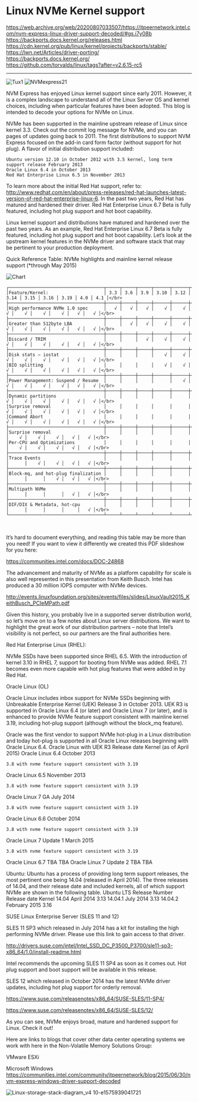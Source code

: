 # Linux NVMe Kernel support </br>

https://web.archive.org/web/20200807033507/https://itpeernetwork.intel.com/nvm-express-linux-driver-support-decoded/#gs.i7y08b </br>
https://backports.docs.kernel.org/releases.html </br>
https://cdn.kernel.org/pub/linux/kernel/projects/backports/stable/ </br>
https://lwn.net/Articles/driver-porting/ </br>
https://backports.docs.kernel.org/ </br>
https://github.com/torvalds/linux/tags?after=v2.6.15-rc5 </br>

---------------------------
![Tux1](https://github.com/user-attachments/assets/0980e18e-3c56-40e2-9176-e6f6758e29db)
![NVMexpress21](https://github.com/user-attachments/assets/57871623-adb2-4fea-bf27-224574f6af76)

NVM Express has enjoyed Linux kernel support since early 2011. However, it is a complex landscape to understand all of the Linux Server OS and kernel choices, including when particular features have been adopted. This blog is intended to decode your options for NVMe on Linux. </br>

NVMe has been supported in the mainline upstream release of Linux since kernel 3.3. Check out the commit log message for NVMe, and you can pages of updates going back to 2011. The first distributions to support NVM Express focused on the add-in card form factor (without support for hot plug). A flavor of initial distribution support included: </br>

    Ubuntu version 12.10 in October 2012 with 3.5 kernel, long term support release February 2013
    Oracle Linux 6.4 in October 2013
    Red Hat Enterprise Linux 6.5 in November 2013

To learn more about the initial Red Hat support, refer to: http://www.redhat.com/en/about/press-releases/red-hat-launches-latest-version-of-red-hat-enterprise-linux-6. In the past two years, Red Hat has matured and hardened their driver. Red Hat Enterprise Linux 6.7 Beta is fully featured, including hot plug support and hot boot capability. </br>

Linux kernel support and distributions have matured and hardened over the past two years. As an example, Red Hat Enterprise Linux 6.7 Beta is fully featured, including hot plug support and hot boot capability. Let’s look at the upstream kernel features in the NVMe driver and software stack that may be pertinent to your production deployment. </br>

Quick Reference Table: NVMe highlights and mainline kernel release support (*through May 2015) </br>

![Chart](https://github.com/user-attachments/assets/de3435e2-b499-4cf7-9a9a-26551b5762d3)

``` </br>
┌────────────────────────────────────┬─────┬─────┬─────┬──────┬──────┬──────┬──────┬──────┬──────┬─────┬─────┐</br>
│Feature/Kernel:                     │ 3.3 │ 3.6 │ 3.9 │ 3.10 │ 3.12 │ 3.14 │ 3.15 │ 3.16 │ 3.19 │ 4.0 │ 4.1 │</br>
├────────────────────────────────────┼─────┼─────┼─────┼──────┼──────┼──────┼──────┼──────┼──────┼─────┼─────┤</br>
│High performance NVMe 1.0 spec      │   √ │   √ │   √ │    √ │    √ │    √ │    √ │    √ │    √ │   √ │   √ │</br>
├────────────────────────────────────┼─────┼─────┼─────┼──────┼──────┼──────┼──────┼──────┼──────┼─────┼─────┤</br>
│Greater than 512byte LBA            │     │   √ │   √ │    √ │    √ │    √ │    √ │    √ │    √ │   √ │   √ │</br>
├────────────────────────────────────┼─────┼─────┼─────┼──────┼──────┼──────┼──────┼──────┼──────┼─────┼─────┤</br>
│Discard / TRIM     	             │     │     │   √ │    √ │    √ │    √ │    √ │    √ │    √ │   √ │   √ │</br>
├────────────────────────────────────┼─────┼─────┼─────┼──────┼──────┼──────┼──────┼──────┼──────┼─────┼─────┤</br>
│Disk stats – iostat                 │     │     │     │    √ │    √ │    √ │    √ │    √ │    √ │   √ │   √ │</br>
│BIO splitting                       │     │     │     │    √ │    √ │    √ │    √ │    √ │    √ │   √ │   √ │</br>
├────────────────────────────────────┼─────┼─────┼─────┼──────┼──────┼──────┼──────┼──────┼──────┼─────┼─────┤</br>
│Power Management: Suspend / Resume  │     │     │     │      │    √ │    √ │    √ │    √ │    √ │   √ │   √ │</br>					
├────────────────────────────────────┼─────┼─────┼─────┼──────┼──────┼──────┼──────┼──────┼──────┼─────┼─────┤</br>
│Dynamic partitions                  │     │     │     │      │      │    √ │    √ │    √ │    √ │   √ │   √ │</br>
│Surprise removal                    │     │     │     │      │      │    √ │    √ │    √ │    √ │   √ │   √ │</br>
│Command Abort                       │     │     │     │      │      │    √ │    √ │    √ │    √ │   √ │   √ │</br>
├────────────────────────────────────┼─────┼─────┼─────┼──────┼──────┼──────┼──────┼──────┼──────┼─────┼─────┤</br>
│Surprise removal                    │     │     │     │      │      │      │    √ │    √ │    √ │   √ │   √ │</br>
│Per-CPU and Optimizations           │     │     │     │      │      │      │    √ │    √ │    √ │   √ │   √ │</br>
├────────────────────────────────────┼─────┼─────┼─────┼──────┼──────┼──────┼──────┼──────┼──────┼─────┼─────┤</br>
│Trace Events                        │     │     │     │      │      │      │      │    √ │    √ │   √ │   √ │</br>
├────────────────────────────────────┼─────┼─────┼─────┼──────┼──────┼──────┼──────┼──────┼──────┼─────┼─────┤</br>
│Block-mq, and hot-plug finalization │     │     │     │      │      │      │      │      │    √ │   √ │   √ │</br>
├────────────────────────────────────┼─────┼─────┼─────┼──────┼──────┼──────┼──────┼──────┼──────┼─────┼─────┤</br>
│Multipath NVMe                      │     │     │     │      │      │      │      │      │      │   √ │   √ │</br>
├────────────────────────────────────┼─────┼─────┼─────┼──────┼──────┼──────┼──────┼──────┼──────┼─────┼─────┤</br>
│DIF/DIX & Metadata, hot-cpu         │     │     │     │      │      │      │      │      │      │     │   √ │</br>
└────────────────────────────────────┴─────┴─────┴─────┴──────┴──────┴──────┴──────┴──────┴──────┴─────┴─────┘</br>
```
</br>

It’s hard to document everything, and reading this table may be more than you need! If you want to view it differently we created this PDF slideshow for you here:

https://communities.intel.com/docs/DOC-24868

The advancement and maturity of NVMe as a platform capability for scale is also well represented in this presentation from Keith Busch. Intel has produced a 30 million IOPS computer with NVMe devices.

http://events.linuxfoundation.org/sites/events/files/slides/LinuxVault2015_KeithBusch_PCIeMPath.pdf

Given this history, you probably live in a supported server distribution world, so let’s move on to a few notes about Linux server distributions. We want to highlight the great work of our distribution partners – note that Intel’s visibility is not perfect, so our partners are the final authorities here.

Red Hat Enterprise Linux (RHEL):

NVMe SSDs have been supported since RHEL 6.5. With the introduction of kernel 3.10 in RHEL 7, support for booting from NVMe was added. RHEL 7.1 becomes even more capable with hot plug features that were added in by Red Hat.

Oracle Linux (OL)

Oracle Linux includes inbox support for NVMe SSDs beginning with Unbreakable Enterprise Kernel (UEK) Release 3 in October 2013. UEK R3 is supported in Oracle Linux 6.4 (or later) and Oracle Linux 7 (or later), and is enhanced to provide NVMe feature support consistent with mainline kernel 3.19, including hot-plug support (although without the block_mq feature).

Oracle was the first vendor to support NVMe hot-plug in a Linux distribution and today hot-plug is supported in all Oracle Linux releases beginning with Oracle Linux 6.4.
Oracle Linux with UEK R3 	Release date 	Kernel (as of April 2015)
Oracle Linux 6.4 	October 2013 	

    3.8 with nvme feature support consistent with 3.19

Oracle Linux 6.5 	November 2013 	

    3.8 with nvme feature support consistent with 3.19

Oracle Linux 7 GA 	July 2014 	

    3.8 with nvme feature support consistent with 3.19

Oracle Linux 6.6 	October 2014 	

    3.8 with nvme feature support consistent with 3.19

Oracle Linux 7 Update 1 	March 2015 	

    3.8 with nvme feature support consistent with 3.19

Oracle Linux 6.7 	TBA 	TBA
Oracle Linux 7 Update 2 	TBA 	TBA

Ubuntu:
Ubuntu has a process of providing long term support releases, the most pertinent one being 14.04 (released in April 2014).  The three releases of 14.04, and their release date and included kernels, all of which support NVMe are shown in the following table.
Ubuntu LTS Release Number 	Release date 	Kernel
14.04 	April 2014 	3.13
14.04.1 	July 2014 	3.13
14.04.2 	February 2015 	3.16

SUSE Linux Enterprise Server (SLES 11 and 12)

SLES 11 SP3 which released in July 2014 has a kit for installing the high performing NVMe driver. Please use this link to gain access to that driver.

http://drivers.suse.com/intel/Intel_SSD_DC_P3500_P3700/sle11-sp3-x86_64/1.0/install-readme.html

Intel recommends the upcoming SLES 11 SP4 as soon as it comes out. Hot plug support and boot support will be available in this release.

SLES 12 which released in October 2014 has the latest NVMe driver updates, including hot plug support for orderly removal.

https://www.suse.com/releasenotes/x86_64/SUSE-SLES/11-SP4/

https://www.suse.com/releasenotes/x86_64/SUSE-SLES/12/

As you can see, NVMe enjoys broad, mature and hardened support for Linux. Check it out!

Here are links to blogs that cover other data center operating systems we work with here in the Non-Volatile Memory Solutions Group:

VMware ESXi

Microsoft Windows https://communities.intel.com/community/itpeernetwork/blog/2015/06/30/nvm-express-windows-driver-support-decoded

![Linux-storage-stack-diagram_v4 10-e1575939041721](https://github.com/user-attachments/assets/1580c03f-3170-458f-997a-f7226be43938)
